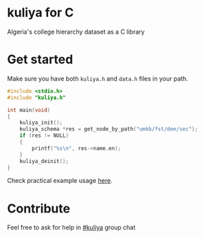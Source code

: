 # kuliya for C

Algeria's college hierarchy dataset as a C library

# Get started

Make sure you have both `kuliya.h` and `data.h` files in your path.

```c
#include <stdio.h>
#include "kuliya.h"

int main(void)
{
    kuliya_init();
    kuliya_schema *res = get_node_by_path("umkb/fst/dee/sec");
    if (res != NULL)
    {
        printf("%s\n", res->name.en);
    }
    kuliya_deinit();
}
```

Check practical example usage [here](./example/main.c).

# Contribute

Feel free to ask for help in [#kuliya](https://dzcode.slack.com/archives/C01C0155CKC) group chat
